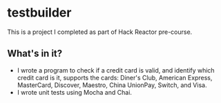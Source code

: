 # testbuilder
This is a project I completed as part of Hack Reactor pre-course. 

## What's in it?
- I wrote a program to check if a credit card is valid, and identify which credit card is it, supports the cards: Diner's Club, American Express, MasterCard, Discover, Maestro, China UnionPay, Switch, and Visa.
- I wrote unit tests using Mocha and Chai.
